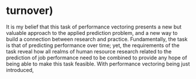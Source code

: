# turnover)

It is my belief that this task of performance vectoring presents a new but valuable approach to the applied prediction problem, and a new way to build a connection between research and practice. Fundamentally, the task is that of predicting performance over time; yet, the requirements of the task reveal how all realms of human resource research related to the prediction of job performance need to be combined to provide any hope of being able to make this task feasible. With performance vectoring being just introduced,